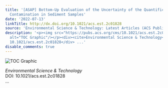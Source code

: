```yaml
---
title: '[ASAP] Bottom-Up Evaluation of the Uncertainty of the Quantification of Microplastics
  Contamination in Sediment Samples'
date: '2022-07-13'
linkTitle: http://dx.doi.org/10.1021/acs.est.2c01828
source: 'Environmental Science & Technology: Latest Articles (ACS Publications)'
description: '<p><img src="https://pubs.acs.org/cms/10.1021/acs.est.2c01828/asset/images/medium/es2c01828_0008.gif"
  alt="TOC Graphic"/></p><div><cite>Environmental Science & Technology</cite></div><div>DOI:
  10.1021/acs.est.2c01828</div> ...'
disable_comments: true
---
```

<p><img src="https://pubs.acs.org/cms/10.1021/acs.est.2c01828/asset/images/medium/es2c01828_0008.gif" alt="TOC Graphic"/></p><div><cite>Environmental Science & Technology</cite></div><div>DOI: 10.1021/acs.est.2c01828</div> ...